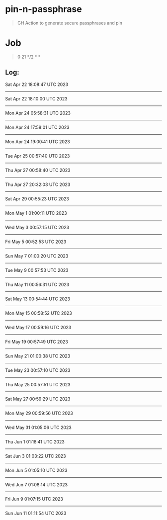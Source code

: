 # pin-n-passphrase

> GH Action to generate secure passphrases and pin

# Job

> 0 21 */2 * *

## Log:



Sat Apr 22 18:08:47 UTC 2023

---

Sat Apr 22 18:10:00 UTC 2023

---

Mon Apr 24 05:58:31 UTC 2023

---

Mon Apr 24 17:58:01 UTC 2023

---

Mon Apr 24 19:00:41 UTC 2023

---

Tue Apr 25 00:57:40 UTC 2023

---

Thu Apr 27 00:58:40 UTC 2023

---

Thu Apr 27 20:32:03 UTC 2023

---

Sat Apr 29 00:55:23 UTC 2023

---

Mon May  1 01:00:11 UTC 2023

---

Wed May  3 00:57:15 UTC 2023

---

Fri May  5 00:52:53 UTC 2023

---

Sun May  7 01:00:20 UTC 2023

---

Tue May  9 00:57:53 UTC 2023

---

Thu May 11 00:56:31 UTC 2023

---

Sat May 13 00:54:44 UTC 2023

---

Mon May 15 00:58:52 UTC 2023

---

Wed May 17 00:59:16 UTC 2023

---

Fri May 19 00:57:49 UTC 2023

---

Sun May 21 01:00:38 UTC 2023

---

Tue May 23 00:57:10 UTC 2023

---

Thu May 25 00:57:51 UTC 2023

---

Sat May 27 00:59:29 UTC 2023

---

Mon May 29 00:59:56 UTC 2023

---

Wed May 31 01:05:06 UTC 2023

---

Thu Jun  1 01:18:41 UTC 2023

---

Sat Jun  3 01:03:22 UTC 2023

---

Mon Jun  5 01:05:10 UTC 2023

---

Wed Jun  7 01:08:14 UTC 2023

---

Fri Jun  9 01:07:15 UTC 2023

---

Sun Jun 11 01:11:54 UTC 2023
